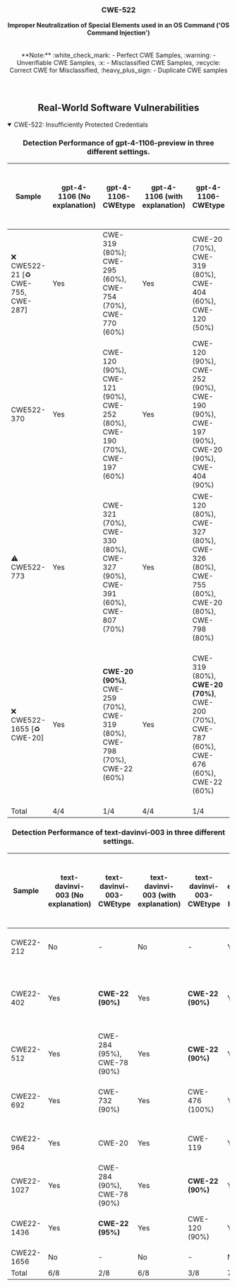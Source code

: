 <p align="center">
  </a>
  <h3 align="center">CWE-522</a></h3>
  <p align="center">
    <b>Improper Neutralization of Special Elements used in an OS Command ('OS Command Injection')</b><br><br><br> **Note:** :white_check_mark: - Perfect CWE Samples, :warning: - Unverifiable CWE Samples, :x: - Misclassified CWE Samples, :recycle: Correct CWE for Misclassified, :heavy_plus_sign: - Duplicate CWE samples <br><br><br>
  </p>
</p>
<div align="center">

## Real-World Software Vulnerabilities

</div>

<details open="open">
<summary>CWE-522: Insufficiently Protected Credentials</summary>

<h3>
    <b>
        <div align="center">
            Detection Performance of gpt-4-1106-preview in three different settings.
        </div>
    </b>
</h3>
  
<div align="center">

|  Sample   |  gpt-4-1106 (No explanation) | gpt-4-1106-CWEtype  | gpt-4-1106 (with explanation)  | gpt-4-1106-CWEtype  | gpt-4-1106 (with explanation and highlighted code segment) | gpt-4-1106-CWEtype |
|-----------|------------------------|---------------------|-----------------------------|---------------------------|-----------------------------------|-------------------|
|  :x: CWE522-21 [:recycle: CWE-755, CWE-287]       |  Yes  | CWE-319 (80%); CWE-295 (60%), CWE-754 (70%), CWE-770 (60%)  | Yes  |  CWE-20 (70%), CWE-319 (80%), CWE-404 (60%), CWE-120 (50%)  | Yes  |  CWE-20 (80%), CWE-319 (75%), CWE-404 (70%); **code: Yes (2/2)**  |
|  CWE522-370                                     |  Yes  | CWE-120 (90%), CWE-121 (90%), CWE-252 (80%), CWE-190 (70%), CWE-197 (60%)  | Yes  | CWE-120 (90%), CWE-252 (90%), CWE-190 (90%), CWE-197 (90%), CWE-20 (90%), CWE-404 (90%) | Yes  | CWE-120 (90%); code: No  |
|  :warning: CWE522-773 |  Yes  | CWE-321 (70%), CWE-330 (80%), CWE-327 (90%), CWE-391 (60%), CWE-807 (70%)  |  Yes  | CWE-120 (80%), CWE-327 (80%), CWE-326 (80%), CWE-755 (80%), CWE-20 (80%), CWE-798 (80%)  | Yes  | CWE-120 (90%); code: No  |  
|  :x: CWE522-1655 [:recycle: CWE-20]     |  Yes  | **CWE-20 (90%)**, CWE-259 (70%), CWE-319 (80%), CWE-798 (70%), CWE-22 (60%)  |  Yes  |  CWE-319 (80%), **CWE-20 (70%)**, CWE-200 (70%), CWE-787 (60%), CWE-676 (60%), CWE-22 (60%) | Yes  | **CWE-20 (90%)**, CWE-319 (80%), CWE-798 (70%), CWE-676 (60%), CWE-22 (50%), CWE-116 (50%); **code: Yes (1/1)**  |  
|  Total                                          |  4/4  |  1/4  |  4/4  |  1/4  |  4/4  |  1/4  |

</div>

<h3>
    <b>
        <div align="center">
            Detection Performance of text-davinvi-003 in three different settings.
        </div>
    </b>
</h3>

<div align="center">

|  Sample   |  text-davinvi-003 (No explanation) | text-davinvi-003-CWEtype  | text-davinvi-003 (with explanation)  | text-davinvi-003-CWEtype  | text-davinvi-003 (with explanation and highlighted code segment) | text-davinvi-003-CWEtype |
|-----------|------------------------|---------------------|-----------------------------|---------------------------|-----------------------------------|-------------------|
|  CWE22-212  |  No  |  -  | No  |  -  |  Yes  |  CWE-119 (90%);  code: No  |
|  CWE22-402  |  Yes  |  **CWE-22 (90%)**  |  Yes  |  **CWE-22 (90%)**  |  Yes  |  CWE-119; code: No (adds strncpy instead of strcpy|
| CWE22-512 |  Yes  |  CWE-284 (95%),  CWE-78 (90%)  | Yes  |  **CWE-22 (90%)**  | Yes  | **CWE-22 (90%);  code: Yes (1/4)**  |
| CWE22-692 |  Yes  | CWE-732 (90%)  |  Yes  | CWE-476 (100%)  |  Yes  |  CWE-476 (95%); **code: yes (1/2)**  |
| CWE22-964 |  Yes  | CWE-20  |  Yes |  CWE-119  | Yes  | CWE-120 (95%); code: No|
| CWE22-1027|  Yes  | CWE-284 (90%), CWE-78 (90%)  | Yes  | **CWE-22 (90%)**  | Yes | **CWE-22 (90%); code: Yes (1/4)**  | 
| CWE22-1436| Yes  | **CWE-22 (95%)**  |  Yes  |  CWE-120 (90%)  | Yes  |  **CWE-22 (95%); code: yes (1/1)**|  
| CWE22-1656|  No  |  -  |  No  |  -  |  No  |  -  |  
| Total     |  6/8  |  2/8  |  6/8  |  3/8  |  7/8  |  3/8  |
</div>
</details>
